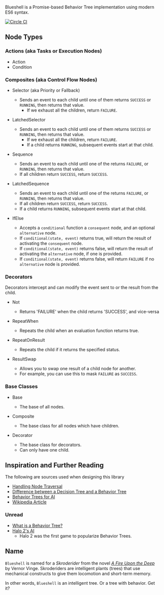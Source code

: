 Blueshell is a Promise-based Behavior Tree implementation using modern ES6 syntax.

[![Circle CI](https://circleci.com/gh/6RiverSystems/blueshell/tree/master.svg?style=svg)](https://circleci.com/gh/6RiverSystems/blueshell/tree/master)

## Node Types

### Actions (aka Tasks or Execution Nodes)

* Action
* Condition

### Composites (aka Control Flow Nodes)

* Selector (aka Priority or Fallback)
  - Sends an event to each child until one of them returns `SUCCESS` or `RUNNING`, then returns that value.
	- If we exhaust all the children, return `FAILURE`.

* LatchedSelector
  - Sends an event to each child until one of them returns `SUCCESS` or `RUNNING`, then returns that value.
	- If we exhaust all the children, return `FAILURE`.
	- If a child returns `RUNNING`, subsequent events start at that child.

* Sequence
  - Sends an event to each child until one of the returns `FAILURE`, or `RUNNING`, then returns that value.
  - If all children return `SUCCESS`, return `SUCCESS`.

* LatchedSequence
  - Sends an event to each child until one of the returns `FAILURE`, or `RUNNING`, then returns that value.
  - If all children return `SUCCESS`, return `SUCCESS`.
  - If a child returns `RUNNING`, subsequent events start at that child.

* IfElse
  - Accepts a `conditional` function a `consequent` node, and an optional `alternative` node.
  - If `conditional(state, event)` returns true, will return the result of activating the `consequent` node.
  - If `conditional(state, event)` returns false, will return the result of activating the `alternative` node, if one is provided.
  - If `conditional(state, event)` returns false, will return `FAILURE` if no `alternative` node is provided.

### Decorators

Decorators intercept and can modify the event sent to or the result from the child.

* Not
  - Returns 'FAILURE' when the child returns 'SUCCESS', and vice-versa

* RepeatWhen
  - Repeats the child when an evaluation function returns true.

* RepeatOnResult
  - Repeats the child if it returns the specified status.

* ResultSwap
  - Allows you to swap one result of a child node for another.
  - For example, you can use this to mask `FAILURE` as `SUCCESS`.

### Base Classes

* Base
  - The base of all nodes.

* Composite
  - The base class for all nodes which have children.

* Decorator
  - The base class for decorators.
  - Can only have one child.

## Inspiration and Further Reading

The following are sources used when designing this library

- [Handling Node Traversal](http://stackoverflow.com/a/15725129/1017787)
- [Difference between a Decision Tree and a Behavior Tree](http://gamedev.stackexchange.com/questions/51693/decision-tree-vs-behavior-tree)
- [Behavior Trees for AI](http://www.gamasutra.com/blogs/ChrisSimpson/20140717/221339/Behavior_trees_for_AI_How_they_work.php)
- [Wikipedia Article](https://en.wikipedia.org/wiki/Behavior_tree_(artificial_intelligence,_robotics_and_control))


### Unread

- [What is a Behavior Tree?](http://www.opsive.com/assets/BehaviorDesigner/documentation.php?id=44)
- [Halo 2's AI](http://www.gamasutra.com/view/feature/130663/gdc_2005_proceeding_handling_.php)
  - Halo 2 was the first game to popularize Behavior Trees.


## Name

`Blueshell` is named for a _Skroderider_ from the novel [_A Fire Upon the Deep_](https://en.wikipedia.org/wiki/A_Fire_Upon_the_Deep)
by Vernor Vinge. Skroderiders are intelligent plants (trees) that use mechanical constructs to give them locomotion
and short-term memory.

In other words, `Blueshell` is an intelligent tree. Or a tree with behavior. Get it?

